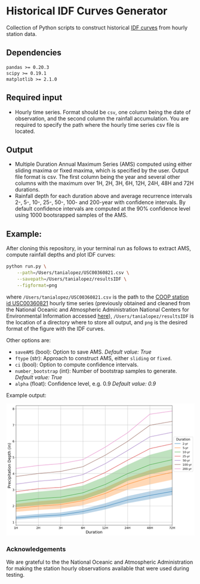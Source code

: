 # Historical IDF Curves Generator

Collection of Python scripts to construct historical [IDF curves](https://en.wikipedia.org/wiki/Intensity-duration-frequency_curve) from hourly station data.

## Dependencies
```
pandas >= 0.20.3
scipy >= 0.19.1
matplotlib >= 2.1.0
```

## Required input

- Hourly time series. Format should be `csv`, one column being the date of observation,
and the second column the rainfall accumulation. You are required to specify the path
where the hourly time series csv file is located.

## Output

- Multiple Duration Annual Maximum Series (AMS) computed using either sliding maxima or fixed maxima, which is specified by the user. Output file format is csv. The first column being the year and several other columns with the maximum over 1H, 2H, 3H, 6H, 12H, 24H, 48H and 72H durations.
- Rainfall depth for each duration above and average recurrence intervals 2-, 5-, 10-, 25-, 50-, 100- and 200-year with confidence intervals. By default confidence intervals are computed at the 90% confidence level using 1000 bootsrapped samples of the AMS.


## Example:

After cloning this repository, in your terminal run as follows to extract AMS, compute rainfall depths and
plot IDF curves:

```sh
python run.py \
    --path=/Users/tanialopez/USC00360821.csv \
    --savepath=/Users/tanialopez/resultsIDF \
    --figformat=png
```

where `/Users/tanialopez/USC00360821.csv` is the path to the [COOP station id USC00360821](https://www.ncdc.noaa.gov/homr/#ncdcstnid=20016672&tab=MSHR) hourly time series (previously obtained and cleaned from the National Oceanic and Atmospheric Administration National Centers for Environmental Information accessed [here](https://www.ncei.noaa.gov/data/coop-hourly-precipitation/v2/)), `/Users/tanialopez/resultsIDF` is the location of a directory where to store all output, and `png` is the desired format of the figure with the IDF curves.

Other options are:

- `saveAMS` (bool): Option to save AMS. *Default value: True*
- `ftype` (str): Approach to construct AMS, either `sliding` or `fixed`.
- `ci` (bool): Option to compute confidence intervals.
- `number_bootstrap` (int): Number of bootstrap samples to generate. *Default value: True*
- `alpha` (float): Confidence level, e.g. 0.9 *Default value: 0.9*


Example output:

![Example IDF for COOP station id USC00360821](exampleIDF.png)

### Acknowledgements

We are grateful to the the National Oceanic and Atmospheric Administration for making the station hourly observations available that were used during testing.
